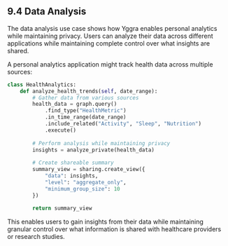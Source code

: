 ## 9.4 Data Analysis

The data analysis use case shows how Yggra enables personal analytics while maintaining privacy. Users can analyze their data across different applications while maintaining complete control over what insights are shared.

A personal analytics application might track health data across multiple sources:

```python
class HealthAnalytics:
    def analyze_health_trends(self, date_range):
        # Gather data from various sources
        health_data = graph.query()
            .find_type("HealthMetric")
            .in_time_range(date_range)
            .include_related("Activity", "Sleep", "Nutrition")
            .execute()
            
        # Perform analysis while maintaining privacy
        insights = analyze_private(health_data)
        
        # Create shareable summary
        summary_view = sharing.create_view({
            "data": insights,
            "level": "aggregate_only",
            "minimum_group_size": 10
        })
        
        return summary_view
```

This enables users to gain insights from their data while maintaining granular control over what information is shared with healthcare providers or research studies.